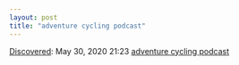 ```yaml
---
layout: post
title: "adventure cycling podcast"
---
```

[Discovered](http://rolandtanglao.com/2020/07/29/p1-blogthis-checkvist-list-links-to-blog/): May 30, 2020 21:23 [adventure cycling podcast](https://www.adventurecycling.org/subscribe/podcast/)
